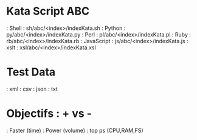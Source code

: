 Kata Script ABC
===============

: Shell         : sh/abc/\<index\>/indexKata.sh
: Python        : py/abc/\<index\>/indexKata.py
: Perl          : pl/abc/\<index\>/indexKata.pl
: Ruby          : rb/abc/\<index\>/indexKata.rb
: JavaScript    : js/abc/\<index\>/indexKata.js
: xslt          : xsl/abc/\<index\>/indexKata.xsl

Test Data
=========
: xml
: csv
: json
: txt

Objectifs : + vs - 
==================
: Faster      (time)
: Power       (volume)
: top ps      (CPU,RAM,FS)